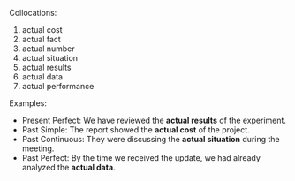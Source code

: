 Collocations:

1. actual cost
2. actual fact
3. actual number
4. actual situation
5. actual results
6. actual data
7. actual performance

Examples:

- Present Perfect: We have reviewed the **actual results** of the experiment.
- Past Simple: The report showed the **actual cost** of the project.
- Past Continuous: They were discussing the **actual situation** during the meeting.
- Past Perfect: By the time we received the update, we had already analyzed the **actual data**.
